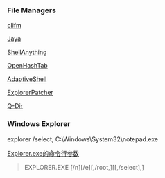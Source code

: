 ### File Managers

[clifm](https://github.com/leo-arch/clifm)

[Jaya](https://github.com/waliarubal/Jaya)

[ShellAnything](https://github.com/end2endzone/ShellAnything)

[OpenHashTab](https://github.com/namazso/OpenHashTab)

[AdaptiveShell](https://github.com/w10m-research/AdaptiveShell)

[ExplorerPatcher](https://github.com/valinet/ExplorerPatcher)

[Q-Dir](https://www.softwareok.com/?seite=Freeware/Q-Dir)

### Windows Explorer

explorer /select, C:\Windows\System32\notepad.exe

[Explorer.exe的命令行参数](https://www.cnblogs.com/ymind/archive/2012/03/30/explorer-command-args.html)

> EXPLORER.EXE [/n][/e][,/root,<object>][[,/select],<subobject>]
